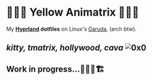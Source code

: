 # 💛💊🖤 Yellow Animatrix 💛💊🖤
My **[Hyprland](https://github.com/topics/hyprland) dotfiles** on Linux's [Garuda](https://garudalinux.org/), (arch btw).

***kitty, tmatrix, hollywood, cava***
![0x0](https://0x0.st/8Zrn.jpg)
---

## Work in progress...🚜👷🚧🏗️
